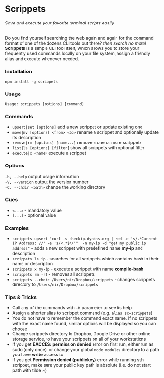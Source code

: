 # Scrippets

###### Save and execute your favorite terminal scripts easily

Do you find yourself searching the web again and again for the command format of one of the dozens 
CLI tools out there? _then search no more!_  
**Scrippets** is a simple CLI tool itself, which allows you to store your frequently used commands
locally on your file system, assign a friendly alias and execute whenever needed.

### Installation
`npm install -g scrippets`

### Usage
`Usage: scrippets [options] [command]`

### Commands
* `upsert|set [options]`         add a new scrippet or update existing one  
* `move|mv [options] <from> <to>`      rename a scrippet and optionally update its description
* `remove|rm [options] [name...]`  remove a one or more scrippets  
* `list|ls [options] [filter]`   show all scrippets with optional filter  
* `execute|x <name>`              execute a scrippet

### Options
`-h, --help`          output usage information  
`-V, --version`       output the version number  
`-C, --chdir <path>`  change the working directory  

### Cues
* `<...>` - mandatory value
* `[...]` - optional value

### Examples
* `scrippets upsert "curl -s checkip.dyndns.org | sed -e 's/.*Current IP Address: //' -e 's/<.*$//'" 
  -n my-ip -d "get my public ip address"` - adds a new scrippet
  with predefined name **my-ip** and description
* `scrippets ls ip` - searches for all scrippets which contains bash in their name or description
* `scrippets x my-ip` - execute a scrippet with name **compile-bash**
* `scrippets rm -rf` - removes all scrippets
* `scrippets --chdir /Users/nir/Dropbox/scrippets` - changes scrippets directory to `/Users/nir/Dropbox/scrippets`

### Tips & Tricks
* Call any of the commands with `-h` parameter to see its help
* Assign a shorter alias to scrippet command (e.g. `alias sc=scrippets`)
* You do not have to remember the command exact name. If no scrippets with the exact name found, similar options
will be displayed so you can choose
* Change scrippets directory to Dropbox, Google Drive or other online storage service, to have your scrippets on all 
of your workstations
* If you get **EACCES: permission denied** error on first run, either run as sudo (only once),
or change your global `node_modules` directory to a path you have **write** access to
* If you get **Permission denied (publickey)** error while running ssh scrippet, make sure your public key path is
absolute (i.e. do not start path with tilde ~)